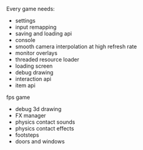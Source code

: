 Every game needs:
- settings
- input remapping
- saving and loading api
- console
- smooth camera interpolation at high refresh rate
- monitor overlays
- threaded resource loader
- loading screen
- debug drawing
- interaction api
- item api

fps game
- debug 3d drawing
- FX manager
- physics contact sounds
- physics contact effects
- footsteps
- doors and windows